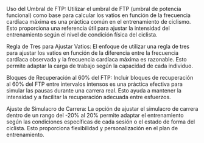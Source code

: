Uso del Umbral de FTP: Utilizar el umbral de FTP (umbral de potencia funcional) como base para calcular los vatios en función de la frecuencia cardíaca máxima es una práctica común en el entrenamiento de ciclismo. Esto proporciona una referencia útil para ajustar la intensidad del entrenamiento según el nivel de condición física del ciclista.

Regla de Tres para Ajustar Vatios: El enfoque de utilizar una regla de tres para ajustar los vatios en función de la diferencia entre la frecuencia cardíaca observada y la frecuencia cardíaca máxima es razonable. Esto permite adaptar la carga de trabajo según la capacidad de cada individuo.

Bloques de Recuperación al 60% del FTP: Incluir bloques de recuperación al 60% del FTP entre intervalos intensos es una práctica efectiva para simular las pausas durante una carrera real. Esto ayuda a mantener la intensidad y a facilitar la recuperación adecuada entre esfuerzos.

Ajuste de Simulacro de Carrera: La opción de ajustar el simulacro de carrera dentro de un rango del -20% al 20% permite adaptar el entrenamiento según las condiciones específicas de cada sesión o el estado de forma del ciclista. Esto proporciona flexibilidad y personalización en el plan de entrenamiento.
